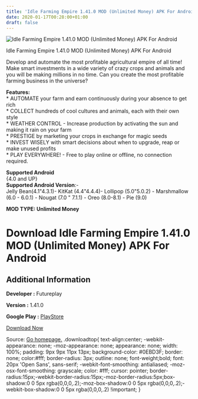 ```yaml
---
title: 'Idle Farming Empire 1.41.0 MOD (Unlimited Money) APK For Android'
date: 2020-01-17T00:28:00+01:00
draft: false
---
```


![Idle Farming Empire 1.41.0 MOD (Unlimited Money) APK For Android](https://i0.wp.com/apkhome.net/wp-content/uploads/2020/01/Idle-Farming-Empire-1.41.0-MOD-Unlimited-Money.png "Idle Farming Empire 1.41.0 MOD (Unlimited Money) APK For Android")

  

Idle Farming Empire 1.41.0 MOD (Unlimited Money) APK For Android

Develop and automate the most profitable agricultural empire of all time!  
Make smart investments in a wide variety of crazy crops and animals and you will be making millions in no time. Can you create the most profitable farming business in the universe?

**Features:**  
\* AUTOMATE your farm and earn continuously during your absence to get rich  
\* COLLECT hundreds of cool cultures and animals, each with their own style  
\* WEATHER CONTROL - Increase production by activating the sun and making it rain on your farm  
\* PRESTIGE by marketing your crops in exchange for magic seeds  
\* INVEST WISELY with smart decisions about when to upgrade, reap or make unused profits  
\* PLAY EVERYWHERE! - Free to play online or offline, no connection required.

**Supported Android**  
{4.0 and UP}  
**Supported Android Version**:-  
Jelly Bean(4.1"4.3.1)- KitKat (4.4"4.4.4)- Lollipop (5.0"5.0.2) - Marshmallow (6.0 - 6.0.1) - Nougat (7.0 " 7.1.1) - Oreo (8.0-8.1) - Pie (9.0)

**MOD TYPE: Unlimited Money**

Download Idle Farming Empire 1.41.0 MOD (Unlimited Money) APK For Android
=========================================================================

Additional Information
----------------------

**Developer :** Futureplay

**Version :** 1.41.0

**Google Play :** [PlayStore](https://play.google.com/store/apps/details?id=com.futureplay.boots)

  

[Download Now](https://store4app.co/post/idle-farming-empire-1-41-0-mod-unlimited-money-apk-for-android_1579197608)

  
Source: [Go homepage.](https://store4app.co/post/idle-farming-empire-1-41-0-mod-unlimited-money-apk-for-android_1579197608) .downloadtop{ text-align:center; -webkit-appearance: none; -moz-appearance: none; appearance: none; width: 100%; padding: 9px 9px 11px 13px; background-color: #0EBD3F; border: none; color:#fff; border-radius: 3px; outline: none; font-weight;bold; font: 20px 'Open Sans', sans-serif; -webkit-font-smoothing: antialiased; -moz-osx-font-smoothing: grayscale; color: #fff; cursor: pointer; border-radius:15px;-webkit-border-radius:15px;-moz-border-radius:5px;box-shadow:0 0 5px rgba(0,0,0,.2);-moz-box-shadow:0 0 5px rgba(0,0,0,.2);-webkit-box-shadow:0 0 5px rgba(0,0,0,.2) !important; }